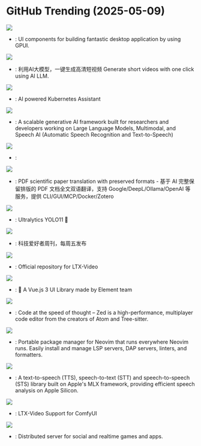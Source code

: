 # GitHub Trending (2025-05-09)

![](https://img.shields.io/badge/Rust-New%20252-green?style=flat-square&logo=appveyor)
- [](https://github.comundefined): UI components for building fantastic desktop application by using GPUI.

![](https://img.shields.io/badge/Python-New%20428-green?style=flat-square&logo=appveyor)
- [](https://github.comundefined): 利用AI大模型，一键生成高清短视频 Generate short videos with one click using AI LLM.

![](https://img.shields.io/badge/Go-New%20396-green?style=flat-square&logo=appveyor)
- [](https://github.comundefined): AI powered Kubernetes Assistant

![](https://img.shields.io/badge/Python-New%20192-green?style=flat-square&logo=appveyor)
- [](https://github.comundefined): A scalable generative AI framework built for researchers and developers working on Large Language Models, Multimodal, and Speech AI (Automatic Speech Recognition and Text-to-Speech)

![](https://img.shields.io/badge/TypeScript-New%201-green?style=flat-square&logo=appveyor)
- [](https://github.comundefined): 

![](https://img.shields.io/badge/Python-New%20137-green?style=flat-square&logo=appveyor)
- [](https://github.comundefined): PDF scientific paper translation with preserved formats - 基于 AI 完整保留排版的 PDF 文档全文双语翻译，支持 Google/DeepL/Ollama/OpenAI 等服务，提供 CLI/GUI/MCP/Docker/Zotero

![](https://img.shields.io/badge/Python-New%2080-green?style=flat-square&logo=appveyor)
- [](https://github.comundefined): Ultralytics YOLO11 🚀

![](https://img.shields.io/badge/none-New%20697-green?style=flat-square&logo=appveyor)
- [](https://github.comundefined): 科技爱好者周刊，每周五发布

![](https://img.shields.io/badge/Python-New%20185-green?style=flat-square&logo=appveyor)
- [](https://github.comundefined): Official repository for LTX-Video

![](https://img.shields.io/badge/TypeScript-New%2010-green?style=flat-square&logo=appveyor)
- [](https://github.comundefined): 🎉 A Vue.js 3 UI Library made by Element team

![](https://img.shields.io/badge/Rust-New%20346-green?style=flat-square&logo=appveyor)
- [](https://github.comundefined): Code at the speed of thought – Zed is a high-performance, multiplayer code editor from the creators of Atom and Tree-sitter.

![](https://img.shields.io/badge/Lua-New%2031-green?style=flat-square&logo=appveyor)
- [](https://github.comundefined): Portable package manager for Neovim that runs everywhere Neovim runs. Easily install and manage LSP servers, DAP servers, linters, and formatters.

![](https://img.shields.io/badge/Python-New%20245-green?style=flat-square&logo=appveyor)
- [](https://github.comundefined): A text-to-speech (TTS), speech-to-text (STT) and speech-to-speech (STS) library built on Apple's MLX framework, providing efficient speech analysis on Apple Silicon.

![](https://img.shields.io/badge/Python-New%2050-green?style=flat-square&logo=appveyor)
- [](https://github.comundefined): LTX-Video Support for ComfyUI

![](https://img.shields.io/badge/Go-New%20283-green?style=flat-square&logo=appveyor)
- [](https://github.comundefined): Distributed server for social and realtime games and apps.

